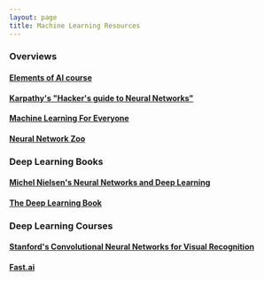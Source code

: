```yaml
---
layout: page
title: Machine Learning Resources
---
```


### Overviews
#### [Elements of AI course](https://www.elementsofai.com/)

#### [Karpathy's "Hacker's guide to Neural Networks"](https://karpathy.github.io/neuralnets/)

#### [Machine Learning For Everyone](https://vas3k.com/blog/machine_learning/)

#### [Neural Network Zoo](http://www.asimovinstitute.org/neural-network-zoo/)


### Deep Learning Books
#### [Michel Nielsen's Neural Networks and Deep Learning](http://neuralnetworksanddeeplearning.com/)

#### [The Deep Learning Book](http://www.deeplearningbook.org/)


### Deep Learning Courses
#### [Stanford's Convolutional Neural Networks for Visual Recognition](http://cs231n.stanford.edu/)


#### [Fast.ai](https://course.fast.ai/)
